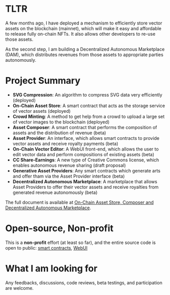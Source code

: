 # TLTR

A few months ago, I have deployed a mechanism to efficiently store vector assets on the blockchain (mainnet), which will make it easy and affordable to release fully on-chain NFTs. It also allows other developers to re-use those assets.

As the second step, I am building a Decentralized Autonomous Marketplace (DAM), which distributes revenues from those assets to appropriate parties autonomously.

# Project Summary

- **SVG Compression**: An algorithm to compress SVG data very efficiently (deployed)
- **On-Chain Asset Store**: A smart contract that acts as the storage service of vector assets (deployed)
- **Crowd Minting**: A method to get help from a crowd to upload a large set of vector images to the blockchain (deployed)
- **Asset Composer**: A smart contract that performs the composition of assets and the distribution of revenue (beta)
- **Asset Provider**: An interface, which allows smart contracts to provide vector assets and receive royalty payments (beta)
- **On-Chain Vector Editor**: A WebUI front-end, which allows the user to edit vector data and perform compositions of existing assets (beta)
- **CC Share-Earnings**: A new type of Creative Commons license, which enables autonomous revenue sharing (draft proposal)
- **Generative Asset Providers**: Any smart contracts which generate arts and offer tham via the Asset Provider interface (beta)
- **Decentralized Autonomous Marketplace**: A marketplace that allows Asset Providers to offer their vector assets and receive royalties from generated revenue autonomously (beta)

The full document is available at [On-Chain Asset Store, Composer and Decentralized Autonomous Marketplace](https://hackmd.io/@snakajima/HJva6n-Jj).

# Open-source, Non-profit

This is a **non-profit** effort (at least so far), and the entire source code is open to public: [smart contracts](https://github.com/Cryptocoders-wtf/assetstore-contract), [WebUI](https://github.com/Cryptocoders-wtf/assetstore)

# What I am looking for

Any feedbacks, discussions, code reviews, beta testings, and participation are welcome.